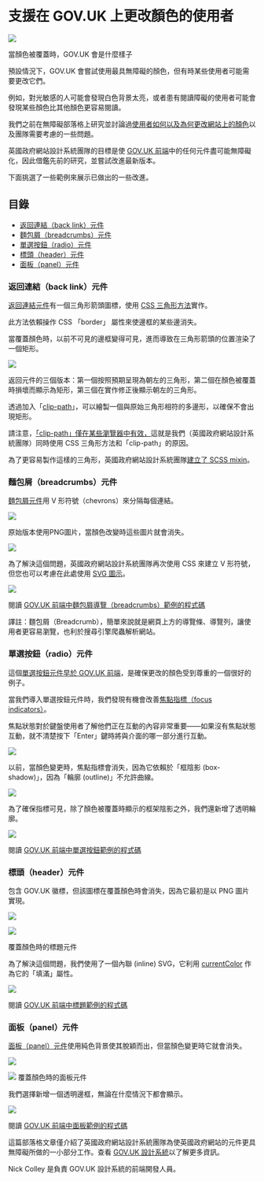 # 支援在 GOV.UK 上更改顏色的使用者

![](./img/element-01.jpg)

當顏色被覆蓋時，GOV.UK 會是什麼樣子

預設情況下，GOV.UK 會嘗試使用最具無障礙的顏色，但有時某些使用者可能需要更改它們。

例如，對光敏感的人可能會發現白色背景太亮，或者患有閱讀障礙的使用者可能會發現某些顏色比其他顏色更容易閱讀。

我們之前在無障礙部落格上研究並討論過[使用者如何以及為何更改網站上的顏色](https://accessibility.blog.gov.uk/2017/03/27/how-users-change-colours-on-websites/)以及團隊需要考慮的一些問題。

英國政府網站設計系統團隊的目標是使 [GOV.UK 前端](https://github.com/alphagov/govuk-frontend)中的任何元件盡可能無障礙化，因此借鑑先前的研究，並嘗試改進最新版本。

下面挑選了一些範例來展示已做出的一些改進。

## 目錄

 - [返回連結（back link）元件](#返回連結back-link元件)
 - [麵包屑（breadcrumbs）元件](#麵包屑breadcrumbs元件)
 - [單選按鈕（radio）元件](#單選按鈕radio元件)
 - [標頭（header）元件](#標頭header元件)
 - [面板（panel）元件](#面板panel元件)

### 返回連結（back link）元件

[返回連結元件](https://design-system.service.gov.uk/components/back-link)有一個三角形箭頭圖標，使用 [CSS 三角形方法](https://css-tricks.com/snippets/css/css-triangle/)實作。

此方法依賴操作 CSS 「border」 屬性來使邊框的某些邊消失。

當覆蓋顏色時，以前不可見的邊框變得可見，進而導致在三角形箭頭的位置渲染了一個矩形。

![](./img/element-02.jpg)

返回元件的三個版本：第一個按照預期呈現為朝左的三角形，第二個在顏色被覆蓋時損壞而顯示為矩形，第三個在實作修正後顯示朝左的三角形。

透過加入「[clip-path](https://developer.mozilla.org/en-US/docs/Web/CSS/clip-path)」，可以繪製一個與原始三角形相符的多邊形，以確保不會出現矩形。

請注意，[「clip-path」僅在某些瀏覽器中有效，](https://caniuse.com/#feat=css-clip-path)這就是我們（英國政府網站設計系統團隊）同時使用 CSS 三角形方法和「clip-path」的原因。

為了更容易製作這樣的三角形，英國政府網站設計系統團隊[建立了 SCSS mixin](https://github.com/alphagov/govuk-frontend/blob/b40ca0f119468bddb8f662caae8b31931a581e3e/src/helpers/_shape-arrow.scss#L20-L76)。

### 麵包屑（breadcrumbs）元件

[麵包屑元件](https://design-system.service.gov.uk/components/breadcrumbs)用 V 形符號（chevrons）來分隔每個連結。

![](./img/breadcrumbs-01.jpg)

原始版本使用PNG圖片，當顏色改變時這些圖片就會消失。

![](./img/breadcrumbs-02.jpg)

為了解決這個問題，英國政府網站設計系統團隊再次使用 CSS 來建立 V 形符號，但您也可以考慮在此處使用 [SVG 圖示](https://css-tricks.com/pretty-good-svg-icon-system/)。

![](./img/breadcrumbs-03.jpg)

閱讀 [GOV.UK 前端中麵包屑導覽（breadcrumbs）範例的程式碼](https://github.com/alphagov/govuk-frontend/blob/b40ca0f119468bddb8f662caae8b31931a581e3e/src/components/breadcrumbs/_breadcrumbs.scss#L71-L84)

譯註：麵包屑（Breadcrumb），簡單來說就是網頁上方的導覽條、導覽列，讓使用者更容易瀏覽，也利於搜尋引擎爬蟲解析網站。

### 單選按鈕（radio）元件

這個[單選按鈕元件](https://design-system.service.gov.uk/components/radios)[早於 GOV.UK 前端](https://designnotes.blog.gov.uk/2016/11/30/weve-updated-the-radios-and-checkboxes-on-gov-uk/)，是確保更改的顏色受到尊重的一個很好的例子。

當我們導入單選按鈕元件時，我們發現有機會改善[焦點指標（focus indicators）](https://developers.google.com/web/fundamentals/accessibility/focus/)。

焦點狀態對於鍵盤使用者了解他們正在互動的內容非常重要——如果沒有焦點狀態互動，就不清楚按下「Enter」鍵時將與介面的哪一部分進行互動。

![](./img/radio-01.jpg)

以前，當顏色變更時，焦點指標會消失，因為它依賴於「框陰影 (box-shadow)」，因為「輪廓 (outline)」不允許曲線。

![](./img/radio-02.jpg)

為了確保指標可見，除了顏色被覆蓋時顯示的框架陰影之外，我們還新增了透明輪廓。

![](./img/radio-03.jpg)

閱讀 [GOV.UK 前端中單選按鈕範例的程式碼](https://github.com/alphagov/govuk-frontend/blob/b40ca0f119468bddb8f662caae8b31931a581e3e/src/components/radios/_radios.scss#L112-L117)

### 標頭（header）元件

包含 GOV.UK 徽標，但該圖標在覆蓋顏色時會消失，因為它最初是以 PNG
圖片實現。

![](./img/header-01.jpg)

![](./img/header-02.jpg)

覆蓋顏色時的標題元件

為了解決這個問題，我們使用了一個內聯 (inline) SVG，它利用 [currentColor](https://css-tricks.com/currentcolor/) 作為它的「填滿」屬性。

![](./img/header-03.jpg)

閱讀 [GOV.UK 前端中標題範例的程式碼](https://github.com/alphagov/govuk-frontend/blob/b40ca0f119468bddb8f662caae8b31931a581e3e/src/components/breadcrumbs/_breadcrumbs.scss#L71-L84)

### 面板（panel）元件

[面板（panel）元件](https://design-system.service.gov.uk/components/panel)使用純色背景使其脫穎而出，但當顏色變更時它就會消失。

![](./img/panel-01.jpg)

![](./img/panel-02.jpg)
覆蓋顏色時的面板元件

我們選擇新增一個透明邊框，無論在什麼情況下都會顯示。

![](./img/panel-03.jpg)

閱讀 [GOV.UK 前端中面板範例的程式碼](https://github.com/alphagov/govuk-frontend/blob/b40ca0f119468bddb8f662caae8b31931a581e3e/src/components/panel/_panel.scss#L15)

這篇部落格文章僅介紹了英國政府網站設計系統團隊為使英國政府網站的元件更具無障礙所做的一小部分工作。查看 [GOV.UK 設計系統](https://design-system.service.gov.uk/components/)以了解更多資訊。

Nick Colley 是負責 GOV.UK 設計系統的前端開發人員。
